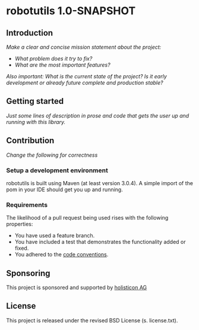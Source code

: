 # robotutils   1.0-SNAPSHOT
## Introduction
*Make a clear and concise mission statement about the project:*

- *What problem does it try to fix?*
- *What are the most important features?*

*Also important: What is the current state of the project? Is it early development or already future complete and production stable?*

## Getting started
*Just some lines of description in prose and code that gets the user up and running with this library.*

## Contribution
*Change the following for correctness*

### Setup a development environment
robotutils is built using Maven (at least version 3.0.4).
A simple import of the pom in your IDE should get you up and running.

### Requirements
The likelihood of a pull request being used rises with the following properties:

- You have used a feature branch.
- You have included a test that demonstrates the functionality added or fixed.
- You adhered to the [code conventions](http://www.oracle.com/technetwork/java/javase/documentation/codeconvtoc-136057.html).

## Sponsoring
This project is sponsored and supported by [holisticon AG](http://holisticon.de/cms/About/Startseite)

## License
This project is released under the revised BSD License (s. license.txt).